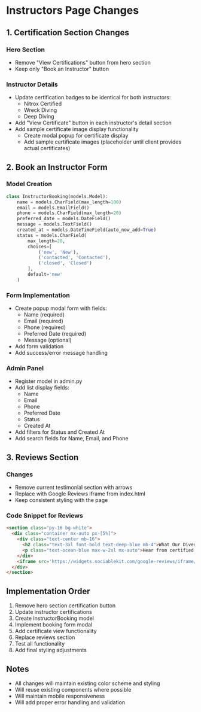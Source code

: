 # Instructors Page Changes

## 1. Certification Section Changes

### Hero Section
- Remove "View Certifications" button from hero section
- Keep only "Book an Instructor" button

### Instructor Details
- Update certification badges to be identical for both instructors:
  * Nitrox Certified
  * Wreck Diving
  * Deep Diving
- Add "View Certificate" button in each instructor's detail section
- Add sample certificate image display functionality
  * Create modal popup for certificate display
  * Add sample certificate images (placeholder until client provides actual certificates)

## 2. Book an Instructor Form

### Model Creation
```python
class InstructorBooking(models.Model):
    name = models.CharField(max_length=100)
    email = models.EmailField()
    phone = models.CharField(max_length=20)
    preferred_date = models.DateField()
    message = models.TextField()
    created_at = models.DateTimeField(auto_now_add=True)
    status = models.CharField(
        max_length=20,
        choices=[
            ('new', 'New'),
            ('contacted', 'Contacted'),
            ('closed', 'Closed')
        ],
        default='new'
    )
```

### Form Implementation
- Create popup modal form with fields:
  * Name (required)
  * Email (required)
  * Phone (required)
  * Preferred Date (required)
  * Message (optional)
- Add form validation
- Add success/error message handling

### Admin Panel
- Register model in admin.py
- Add list display fields:
  * Name
  * Email
  * Phone
  * Preferred Date
  * Status
  * Created At
- Add filters for Status and Created At
- Add search fields for Name, Email, and Phone

## 3. Reviews Section

### Changes
- Remove current testimonial section with arrows
- Replace with Google Reviews iframe from index.html
- Keep consistent styling with the page

### Code Snippet for Reviews
```html
<section class="py-16 bg-white">
  <div class="container mx-auto px-[5%]">
    <div class="text-center mb-16">
      <h2 class="text-3xl font-bold text-deep-blue mb-4">What Our Divers Say</h2>
      <p class="text-ocean-blue max-w-2xl mx-auto">Hear from certified divers who started their journey with us</p>
    </div>
    <iframe src='https://widgets.sociablekit.com/google-reviews/iframe/25558141' frameborder='0' width='100%' height='1000'></iframe>
  </div>
</section>
```

## Implementation Order
1. Remove hero section certification button
2. Update instructor certifications
3. Create InstructorBooking model
4. Implement booking form modal
5. Add certificate view functionality
6. Replace reviews section
7. Test all functionality
8. Add final styling adjustments

## Notes
- All changes will maintain existing color scheme and styling
- Will reuse existing components where possible
- Will maintain mobile responsiveness
- Will add proper error handling and validation 